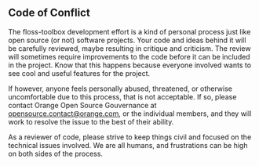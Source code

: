 Code of Conflict
----------------

The floss-toolbox development effort is a kind of personal process just 
like open source (or not) software projects. Your code and ideas
behind it will be carefully reviewed, maybe resulting in critique and
criticism. The review will sometimes require improvements to the
code before it can be included in the project. Know that this happens
because everyone involved wants to see cool and useful features for
the project.

If however, anyone feels personally abused, threatened, or otherwise
uncomfortable due to this process, that is not acceptable. If so,
please contact Orange Open Source Gouvernance at
<opensource.contact@orange.com>, or the individual members, and they
will work to resolve the issue to the best of their ability. 

As a reviewer of code, please strive to keep things civil and focused on
the technical issues involved. We are all humans, and frustrations can
be high on both sides of the process.